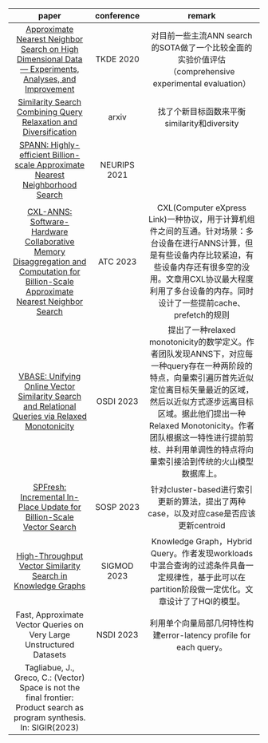 |paper|conference|remark|
|:---:|:---:|:---:|
|[Approximate Nearest Neighbor Search on High Dimensional Data — Experiments, Analyses, and Improvement](https://ieeexplore.ieee.org/abstract/document/8681160)|TKDE 2020|对目前一些主流ANN search的SOTA做了一个比较全面的实验价值评估（comprehensive experimental evaluation）|
|[Similarity Search Combining Query Relaxation and Diversification](https://browse.arxiv.org/pdf/1611.04689.pdf)|arxiv|找了个新目标函数来平衡similarity和diversity|
|[SPANN: Highly-efficient Billion-scale Approximate Nearest Neighborhood Search](https://arxiv.org/abs/2111.08566)|NEURIPS 2021||
|[CXL-ANNS: Software-Hardware Collaborative Memory Disaggregation and Computation for Billion-Scale Approximate Nearest Neighbor Search](https://www.usenix.org/system/files/atc23-jang.pdf)|ATC 2023|CXL(Computer eXpress Link)一种协议，用于计算机组件之间的互通。针对场景：多台设备在进行ANNS计算，但是有些设备内存比较紧迫，有些设备内存还有很多空的没用。文章用CXL协议最大程度利用了多台设备的内存。同时设计了一些提前cache、prefetch的规则|
|[VBASE: Unifying Online Vector Similarity Search and Relational Queries via Relaxed Monotonicity](https://www.usenix.org/conference/osdi23/presentation/zhang-qianxi)|OSDI 2023|提出了一种relaxed monotonicity的数学定义。作者团队发现ANNS下，对应每一种query存在一种两阶段的特点，向量索引遍历首先近似定位离目标矢量最近的区域，然后以近似方式逐步远离目标区域。据此他们提出一种Relaxed Monotonicity。作者团队根据这一特性进行提前剪枝、并利用单调性的特点将向量索引接洽到传统的火山模型数据库上。|
|[SPFresh: Incremental In-Place Update for Billion-Scale Vector Search](https://dl.acm.org/doi/abs/10.1145/3600006.3613166)|SOSP 2023|针对cluster-based进行索引更新的算法，提出了两种case，以及对应case是否应该更新centroid|
|[High-Throughput Vector Similarity Search in Knowledge Graphs](https://arxiv.org/pdf/2304.01926.pdf)|SIGMOD 2023|Knowledge Graph，Hybrid Query。作者发现workloads 中混合查询的过滤条件具备一定规律性，基于此可以在partition阶段做一定优化。文章设计了了HQI的模型。|
|Fast, Approximate Vector Queries on Very Large Unstructured Datasets|NSDI 2023|利用单个向量局部几何特性构建error-latency profile for each query。|
|Tagliabue, J., Greco, C.: (Vector) Space is not the final frontier: Product search as program synthesis. In: SIGIR(2023)||||
